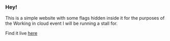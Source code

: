 ### Hey!

This is a simple website with some flags hidden inside it for the purposes of the Working in cloud event I will be running a stall for. 

Find it live [here](https://ctf.skelmis.co.nz)